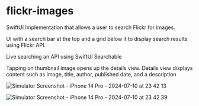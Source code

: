 # flickr-images
SwiftUI Implementation that allows a user to search Flickr for images.

UI with a search bar at the top and a grid below it to display search results using Flickr API.

Live searching an API using SwiftUI Searchable

Tapping on thumbnail image opens up the details view. Details view displays content such as image, title, author, published date, and a description

![Simulator Screenshot - iPhone 14 Pro - 2024-07-10 at 23 42 13](https://github.com/abhikhapre/flickr-images/assets/28908185/30caa049-ea52-4fca-9af7-c2681a05f28f)

![Simulator Screenshot - iPhone 14 Pro - 2024-07-10 at 23 42 39](https://github.com/abhikhapre/flickr-images/assets/28908185/7413cf6b-2855-414d-8666-bfea4bb5d3fe)
